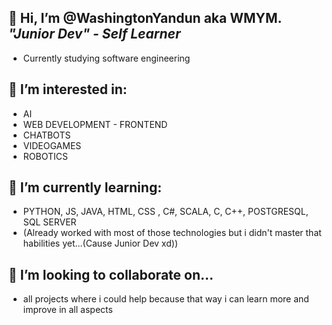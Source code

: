 ## 👋 Hi, I’m @WashingtonYandun aka WMYM. ***"Junior Dev" - Self Learner***
- Currently studying software engineering 
 
## 👀 I’m interested in:
- AI 
- WEB DEVELOPMENT - FRONTEND
- CHATBOTS
- VIDEOGAMES
- ROBOTICS
 
## 🌱 I’m currently learning:
- PYTHON, JS, JAVA, HTML, CSS , C#, SCALA, C, C++, POSTGRESQL, SQL SERVER
- (Already worked with most of those technologies but i didn't master that habilities yet...(Cause Junior Dev xd))
 
## 💞️ I’m looking to collaborate on...
- all projects where i could help because that way i can learn more and improve in all aspects

<!---
WashingtonYandun/WashingtonYandun is a ✨ special ✨ repository because its `README.md` (this file) appears on your GitHub profile.
You can click the Preview link to take a look at your changes.
--->
<!---📫 How to reach me "soon xd"--->

